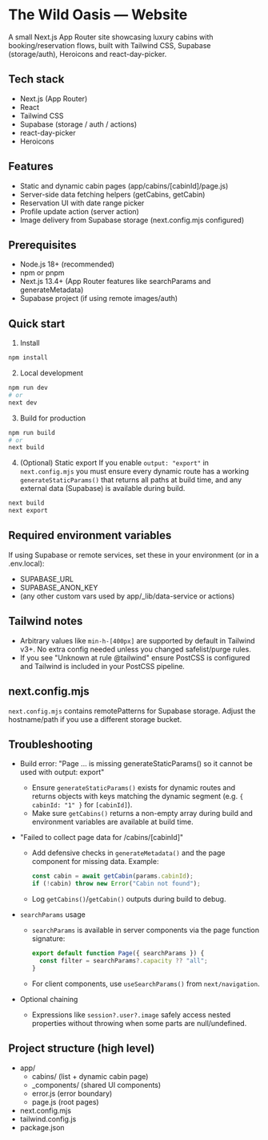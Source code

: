 # The Wild Oasis — Website

A small Next.js App Router site showcasing luxury cabins with booking/reservation flows, built with Tailwind CSS, Supabase (storage/auth), Heroicons and react-day-picker.

## Tech stack

- Next.js (App Router)
- React
- Tailwind CSS
- Supabase (storage / auth / actions)
- react-day-picker
- Heroicons

## Features

- Static and dynamic cabin pages (app/cabins/[cabinId]/page.js)
- Server-side data fetching helpers (getCabins, getCabin)
- Reservation UI with date range picker
- Profile update action (server action)
- Image delivery from Supabase storage (next.config.mjs configured)

## Prerequisites

- Node.js 18+ (recommended)
- npm or pnpm
- Next.js 13.4+ (App Router features like searchParams and generateMetadata)
- Supabase project (if using remote images/auth)

## Quick start

1. Install

```bash
npm install
```

2. Local development

```bash
npm run dev
# or
next dev
```

3. Build for production

```bash
npm run build
# or
next build
```

4. (Optional) Static export
   If you enable `output: "export"` in `next.config.mjs` you must ensure every dynamic route has a working `generateStaticParams()` that returns all paths at build time, and any external data (Supabase) is available during build.

```bash
next build
next export
```

## Required environment variables

If using Supabase or remote services, set these in your environment (or in a .env.local):

- SUPABASE_URL
- SUPABASE_ANON_KEY
- (any other custom vars used by app/\_lib/data-service or actions)

## Tailwind notes

- Arbitrary values like `min-h-[400px]` are supported by default in Tailwind v3+. No extra config needed unless you changed safelist/purge rules.
- If you see "Unknown at rule @tailwind" ensure PostCSS is configured and Tailwind is included in your PostCSS pipeline.

## next.config.mjs

`next.config.mjs` contains remotePatterns for Supabase storage. Adjust the hostname/path if you use a different storage bucket.

## Troubleshooting

- Build error: "Page ... is missing generateStaticParams() so it cannot be used with output: export"

  - Ensure `generateStaticParams()` exists for dynamic routes and returns objects with keys matching the dynamic segment (e.g. `{ cabinId: "1" }` for `[cabinId]`).
  - Make sure `getCabins()` returns a non-empty array during build and environment variables are available at build time.

- "Failed to collect page data for /cabins/[cabinId]"

  - Add defensive checks in `generateMetadata()` and the page component for missing data. Example:
    ```js
    const cabin = await getCabin(params.cabinId);
    if (!cabin) throw new Error("Cabin not found");
    ```
  - Log `getCabins()`/`getCabin()` outputs during build to debug.

- `searchParams` usage

  - `searchParams` is available in server components via the page function signature:
    ```js
    export default function Page({ searchParams }) {
      const filter = searchParams?.capacity ?? "all";
    }
    ```
  - For client components, use `useSearchParams()` from `next/navigation`.

- Optional chaining
  - Expressions like `session?.user?.image` safely access nested properties without throwing when some parts are null/undefined.

## Project structure (high level)

- app/
  - cabins/ (list + dynamic cabin page)
  - \_components/ (shared UI components)
  - error.js (error boundary)
  - page.js (root pages)
- next.config.mjs
- tailwind.config.js
- package.json
